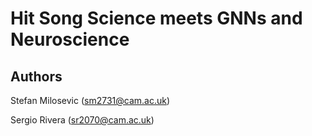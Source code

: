 # Hit Song Science meets GNNs and Neuroscience

## Authors

Stefan Milosevic (sm2731@cam.ac.uk)

Sergio Rivera (sr2070@cam.ac.uk)